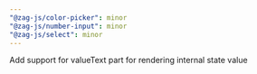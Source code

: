 ```yaml
---
"@zag-js/color-picker": minor
"@zag-js/number-input": minor
"@zag-js/select": minor
---
```


Add support for valueText part for rendering internal state value
